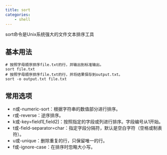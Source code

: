 ```yaml
---
title: sort
categories:
	- shell
---
```

sort命令是Unix系统强大的文件文本排序工具

## 基本用法

```shell
# 按照字母顺序排序file.txt的行，并输出到标准输出。
sort file.txt
# 按照字母顺序排序file.txt的行，并将结果保存到output.txt。
sort -o output.txt file.txt
```

## 常用选项

* n或-numeric-sort：根据字符串的数值部分进行排序。
* r或-reverse：逆序排序。
* k或-key=field1[,field2]：按照指定的字段或列进行排序。字段编号从1开始。
* t或-field-separator=char：指定字段分隔符，默认是空白字符（空格或制表符）。
* u或-unique：删除重复的行，只保留唯一的行。
* f或-ignore-case：在排序时忽略大小写。

